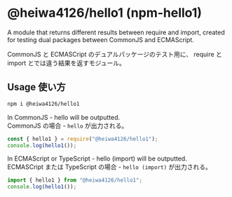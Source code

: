 # @heiwa4126/hello1 (npm-hello1)

A module that returns different results between require and import,
created for testing dual packages between CommonJS and ECMAScript.

CommonJS と ECMASCript のデュアルパッケージのテスト用に、
require と import とでは違う結果を返すモジュール。

## Usage 使い方

```bash
npm i @heiwa4126/hello1
```

In CommonJS - hello will be outputted.  
CommonJS の場合 - `hello` が出力される。

```javascript
const { hello1 } = require("@heiwa4126/hello1");
console.log(hello1());
```

In ECMAScript or TypeScript - hello (import) will be outputted.  
ECMASCript または TypeScript の場合 - `hello (import)` が出力される。

```typescript
import { hello1 } from "@heiwa4126/hello1";
console.log(hello1());
```
